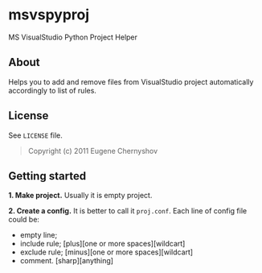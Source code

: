msvspyproj
==========

MS VisualStudio Python Project Helper

About
-----

Helps you to add and remove files from VisualStudio project automatically accordingly to list of rules.

License
-------

See `LICENSE` file.

> Copyright (c) 2011 Eugene Chernyshov

Getting started
---------------

**1. Make project.** Usually it is empty project. 

**2. Create a config.** It is better to call it `proj.conf`. Each line of config file could be:

 - empty line;
 - include rule; [plus][one or more spaces][wildcart]
 - exclude rule; [minus][one or more spaces][wildcart]
 - comment. [sharp][anything]
